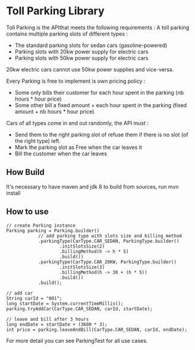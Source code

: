 # Toll Parking Library #

Toll Parking  is the API​that meets the following requirements​ :
A toll parking contains multiple parking slots of different types :

- The standard parking slots for sedan cars (gasoline-powered)
- Parking slots with 20kw power supply for electric cars
- Parking slots with 50kw power supply for electric cars

20kw electric cars cannot use 50kw power supplies and vice-versa.

Every Parking is free to implement is own pricing policy :
- Some only bills their customer for each hour spent in the parking (nb hours * hour price)
- Some other bill a fixed amount + each hour spent in the parking (fixed amount + nb hours * hour
price)

Cars of all types come in and out randomly, the API must :
- Send them to the right parking slot of refuse them if there is no slot (of the right type) left.
- Mark the parking slot as Free when the car leaves it
- Bill the customer when the car leaves

## How Build
It's necessary to have maven and jdk 8 to build from sources, run mvn install

## How to use
```
// create Parking instance
Parking parking = Parking.builder()
            // add parking type with slots size and billing method
            .parkingType(CarType.CAR_SEDAN, ParkingType.builder()
                    .initSlotsSize(2)
                    .billingMethod(h -> h * 5)
                    .build())
            .parkingType(CarType.CAR_20KW, ParkingType.builder()
                    .initSlotsSize(3)
                    .billingMethod(h -> 30 + (h * 5))
                    .build())
            .build();

// add car
String carId = "001";
long startDate = System.currentTimeMillis();
parking.tryAddCar(CarType.CAR_SEDAN, carId, startDate);

// leave and bill after 3 hours
long endDate = startDate + (3600 * 3);
int price = parking.leaveAndBill(CarType.CAR_SEDAN, carId, endDate);

```
For more detail you can see ParkingTest for all use cases.